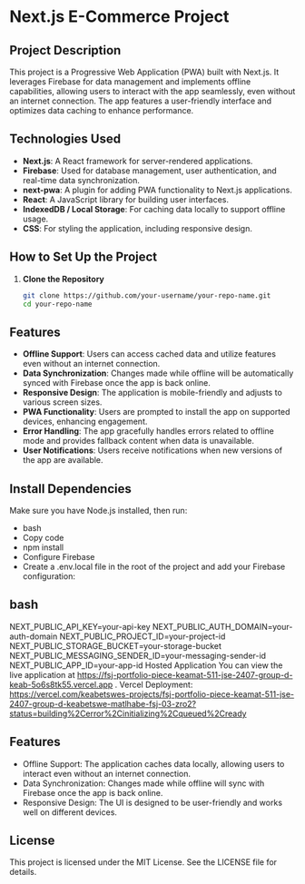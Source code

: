 # Next.js E-Commerce Project

## Project Description

This project is a Progressive Web Application (PWA) built with Next.js. It leverages Firebase for data management and implements offline capabilities, allowing users to interact with the app seamlessly, even without an internet connection. The app features a user-friendly interface and optimizes data caching to enhance performance.

## Technologies Used

- **Next.js**: A React framework for server-rendered applications.
- **Firebase**: Used for database management, user authentication, and real-time data synchronization.
- **next-pwa**: A plugin for adding PWA functionality to Next.js applications.
- **React**: A JavaScript library for building user interfaces.
- **IndexedDB / Local Storage**: For caching data locally to support offline usage.
- **CSS**: For styling the application, including responsive design.

## How to Set Up the Project

1. **Clone the Repository**

   ```bash
   git clone https://github.com/your-username/your-repo-name.git
   cd your-repo-name

## Features

- **Offline Support**: Users can access cached data and utilize features even without an internet connection.
- **Data Synchronization**: Changes made while offline will be automatically synced with Firebase once the app is back online.
- **Responsive Design**: The application is mobile-friendly and adjusts to various screen sizes.
- **PWA Functionality**: Users are prompted to install the app on supported devices, enhancing engagement.
- **Error Handling**: The app gracefully handles errors related to offline mode and provides fallback content when data is unavailable.
- **User Notifications**: Users receive notifications when new versions of the app are available.


## Install Dependencies

Make sure you have Node.js installed, then run:

- bash
- Copy code
- npm install
- Configure Firebase
- Create a .env.local file in the root of the project and add your Firebase configuration:

## bash
NEXT_PUBLIC_API_KEY=your-api-key
NEXT_PUBLIC_AUTH_DOMAIN=your-auth-domain
NEXT_PUBLIC_PROJECT_ID=your-project-id
NEXT_PUBLIC_STORAGE_BUCKET=your-storage-bucket
NEXT_PUBLIC_MESSAGING_SENDER_ID=your-messaging-sender-id
NEXT_PUBLIC_APP_ID=your-app-id
Hosted Application
You can view the live application at https://fsj-portfolio-piece-keamat-511-jse-2407-group-d-keab-5o6s8tk55.vercel.app .
Vercel Deployment: https://vercel.com/keabetswes-projects/fsj-portfolio-piece-keamat-511-jse-2407-group-d-keabetswe-matlhabe-fsj-03-zro2?status=building%2Cerror%2Cinitializing%2Cqueued%2Cready

## Features
- Offline Support: The application caches data locally, allowing users to interact even without an internet connection.
- Data Synchronization: Changes made while offline will sync with Firebase once the app is back online.
- Responsive Design: The UI is designed to be user-friendly and works well on different devices.

## License
This project is licensed under the MIT License. See the LICENSE file for details.
